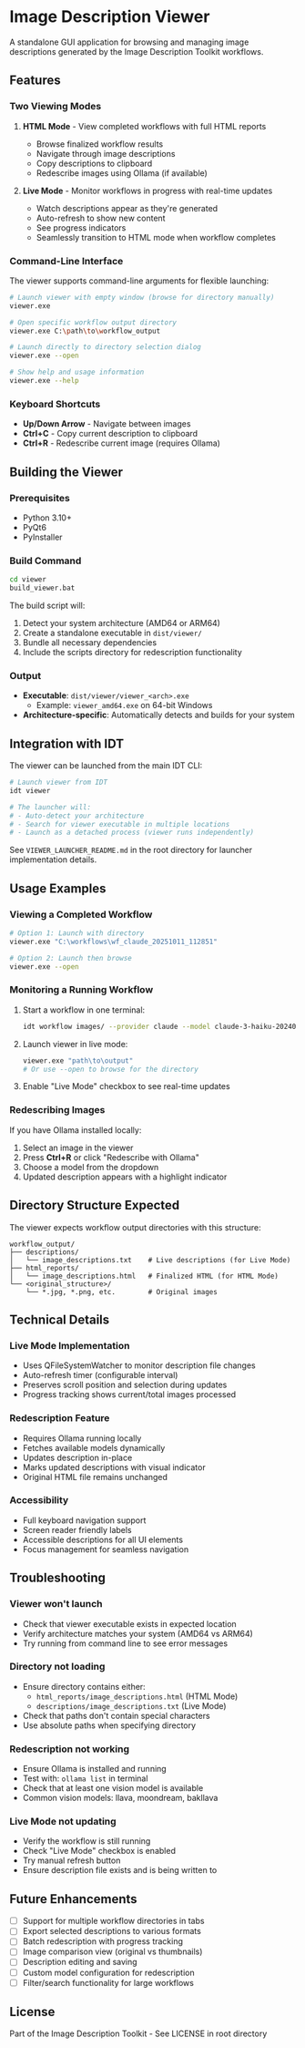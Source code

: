 # Image Description Viewer

A standalone GUI application for browsing and managing image descriptions generated by the Image Description Toolkit workflows.

## Features

### Two Viewing Modes

1. **HTML Mode** - View completed workflows with full HTML reports
   - Browse finalized workflow results
   - Navigate through image descriptions
   - Copy descriptions to clipboard
   - Redescribe images using Ollama (if available)

2. **Live Mode** - Monitor workflows in progress with real-time updates
   - Watch descriptions appear as they're generated
   - Auto-refresh to show new content
   - See progress indicators
   - Seamlessly transition to HTML mode when workflow completes

### Command-Line Interface

The viewer supports command-line arguments for flexible launching:

```bash
# Launch viewer with empty window (browse for directory manually)
viewer.exe

# Open specific workflow output directory
viewer.exe C:\path\to\workflow_output

# Launch directly to directory selection dialog
viewer.exe --open

# Show help and usage information
viewer.exe --help
```

### Keyboard Shortcuts

- **Up/Down Arrow** - Navigate between images
- **Ctrl+C** - Copy current description to clipboard
- **Ctrl+R** - Redescribe current image (requires Ollama)

## Building the Viewer

### Prerequisites

- Python 3.10+
- PyQt6
- PyInstaller

### Build Command

```bash
cd viewer
build_viewer.bat
```

The build script will:
1. Detect your system architecture (AMD64 or ARM64)
2. Create a standalone executable in `dist/viewer/`
3. Bundle all necessary dependencies
4. Include the scripts directory for redescription functionality

### Output

- **Executable**: `dist/viewer/viewer_<arch>.exe`
  - Example: `viewer_amd64.exe` on 64-bit Windows
- **Architecture-specific**: Automatically detects and builds for your system

## Integration with IDT

The viewer can be launched from the main IDT CLI:

```bash
# Launch viewer from IDT
idt viewer

# The launcher will:
# - Auto-detect your architecture
# - Search for viewer executable in multiple locations
# - Launch as a detached process (viewer runs independently)
```

See `VIEWER_LAUNCHER_README.md` in the root directory for launcher implementation details.

## Usage Examples

### Viewing a Completed Workflow

```bash
# Option 1: Launch with directory
viewer.exe "C:\workflows\wf_claude_20251011_112851"

# Option 2: Launch then browse
viewer.exe --open
```

### Monitoring a Running Workflow

1. Start a workflow in one terminal:
   ```bash
   idt workflow images/ --provider claude --model claude-3-haiku-20240307
   ```

2. Launch viewer in live mode:
   ```bash
   viewer.exe "path\to\output" 
   # Or use --open to browse for the directory
   ```

3. Enable "Live Mode" checkbox to see real-time updates

### Redescribing Images

If you have Ollama installed locally:

1. Select an image in the viewer
2. Press **Ctrl+R** or click "Redescribe with Ollama"
3. Choose a model from the dropdown
4. Updated description appears with a highlight indicator

## Directory Structure Expected

The viewer expects workflow output directories with this structure:

```
workflow_output/
├── descriptions/
│   └── image_descriptions.txt    # Live descriptions (for Live Mode)
├── html_reports/
│   └── image_descriptions.html   # Finalized HTML (for HTML Mode)
└── <original_structure>/
    └── *.jpg, *.png, etc.        # Original images
```

## Technical Details

### Live Mode Implementation

- Uses QFileSystemWatcher to monitor description file changes
- Auto-refresh timer (configurable interval)
- Preserves scroll position and selection during updates
- Progress tracking shows current/total images processed

### Redescription Feature

- Requires Ollama running locally
- Fetches available models dynamically
- Updates description in-place
- Marks updated descriptions with visual indicator
- Original HTML file remains unchanged

### Accessibility

- Full keyboard navigation support
- Screen reader friendly labels
- Accessible descriptions for all UI elements
- Focus management for seamless navigation

## Troubleshooting

### Viewer won't launch

- Check that viewer executable exists in expected location
- Verify architecture matches your system (AMD64 vs ARM64)
- Try running from command line to see error messages

### Directory not loading

- Ensure directory contains either:
  - `html_reports/image_descriptions.html` (HTML Mode)
  - `descriptions/image_descriptions.txt` (Live Mode)
- Check that paths don't contain special characters
- Use absolute paths when specifying directory

### Redescription not working

- Ensure Ollama is installed and running
- Test with: `ollama list` in terminal
- Check that at least one vision model is available
- Common vision models: llava, moondream, bakllava

### Live Mode not updating

- Verify the workflow is still running
- Check "Live Mode" checkbox is enabled
- Try manual refresh button
- Ensure description file exists and is being written to

## Future Enhancements

- [ ] Support for multiple workflow directories in tabs
- [ ] Export selected descriptions to various formats
- [ ] Batch redescription with progress tracking
- [ ] Image comparison view (original vs thumbnails)
- [ ] Description editing and saving
- [ ] Custom model configuration for redescription
- [ ] Filter/search functionality for large workflows

## License

Part of the Image Description Toolkit - See LICENSE in root directory
